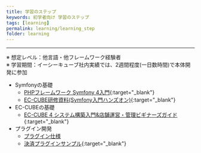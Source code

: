 ```yaml
---
title: 学習のステップ
keywords: 初学者向け 学習のステップ
tags: [learning]
permalink: learning/learning_step
folder: learning
---
```



---

※ 想定レベル：他言語・他フレームワーク経験者  
※ 学習期間：イーシーキューブ社内実績では、2週間程度(一日数時間)で本体開発に参加

- Symfonyの基礎
  - [PHPフレームワーク Symfony 4入門](https://www.shuwasystem.co.jp/book/9784798056692.html){:target="_blank"}
  - [EC-CUBE研修資料(Symfony入門ハンズオン)](https://qiita.com/chihiro-adachi/items/ccb00206c7288c1804b0){:target="_blank"}
- EC-CUBEの基礎
  - [EC-CUBE 4 システム構築入門&店舗運営・管理ビギナーズガイド](https://www.amazon.co.jp/dp/4899774885){:target="_blank"}
- プラグイン開発
  - [プラグイン仕様](/plugin_spec)
  - [決済プラグインサンプル](https://github.com/EC-CUBE/sample-payment-plugin){:target="_blank"}
